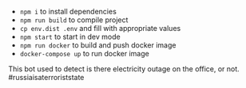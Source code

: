 -   `npm i` to install dependencies
-   `npm run build` to compile project
-   `cp env.dist .env` and fill with appropriate values
-   `npm start` to start in dev mode
-   `npm run docker` to build and push docker image
-   `docker-compose up` to run docker image

This bot used to detect is there electricity outage on the office, or not. #russiaisaterroriststate
